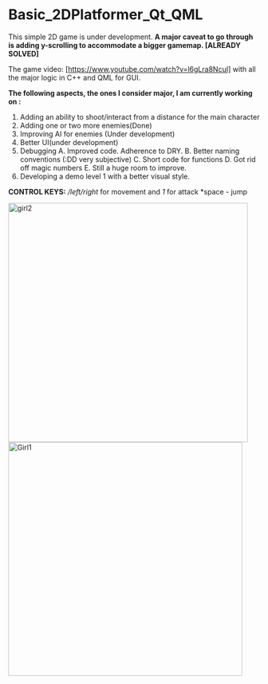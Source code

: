 # Basic_2DPlatformer_Qt_QML
This simple 2D game is under development.
**A major caveat to go through is adding y-scrolling to accommodate a bigger gamemap. [ALREADY SOLVED]**

The game video: [https://www.youtube.com/watch?v=l6gLra8NcuI]
with all the major logic in C++ and QML for GUI.

**The following aspects, the ones I consider major, I am currently working on :**
1. Adding an ability to shoot/interact from a distance for the main character
2. Adding one or two more enemies(Done)
3. Improving AI for enemies (Under development)
4. Better UI(under development)
6. Debugging
   A. Improved code. Adherence to DRY.
   B. Better naming conventions (:DD very subjective)
   C. Short code for functions
   D. Got rid off magic numbers
   E. Still a huge room to improve.
8. Developing a demo level 1 with a better visual style.
   

**CONTROL KEYS:**
*/left/right* for movement and *1* for attack
*space - jump 


<img width="480" alt="girl2" src="https://github.com/sakesfar/Basic_2DPlatformer_Qt_QML/assets/121855106/42005aca-5fa9-4deb-b9cd-916fd60d1794">
<img width="469" alt="Girl1" src="https://github.com/sakesfar/Basic_2DPlatformer_Qt_QML/assets/121855106/6ead4f5b-0478-4e1a-be4d-0632df7f44c2">

